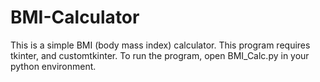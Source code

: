 # BMI-Calculator
This is a simple BMI (body mass index) calculator.
This program requires tkinter, and customtkinter.
To run the program, open BMI_Calc.py in your python environment.
